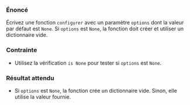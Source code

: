 ### Énoncé

Écrivez une fonction ```configurer``` avec un paramètre ```options``` dont la valeur par défaut est ```None```. Si ```options``` est ```None```, la fonction doit créer et utiliser un dictionnaire vide.

### Contrainte

- Utilisez la vérification ```is None``` pour tester si ```options``` est ```None```.

### Résultat attendu

- Si ```options``` est ```None```, la fonction crée un dictionnaire vide. Sinon, elle utilise la valeur fournie.
